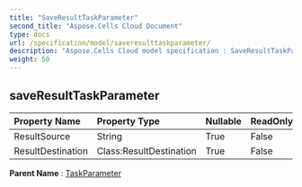 ```yaml
---
title: "SaveResultTaskParameter"
second_title: "Aspose.Cells Cloud Document"
type: docs
url: /specification/model/saveresulttaskparameter/
description: "Aspose.Cells Cloud model specification : SaveResultTaskParameter. Effortlessly handle Excel and other spreadsheet documents with features like opening, generating, editing, splitting, merging, comparing, and converting."
weight: 50
---
```


## **saveResultTaskParameter**

 

| Property Name | Property Type | Nullable |  ReadOnly | DefaultValue | Description | 
| :- | :- | :- |:- |  :- | :- |
| ResultSource | String | True |  False |  |  |  
| ResultDestination | Class:ResultDestination | True |  False |  |  |  

**Parent Name** : [TaskParameter](taskparameter)

